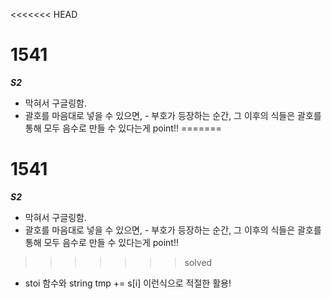 <<<<<<< HEAD
# 1541
***S2***
- 막혀서 구글링함.
- 괄호를 마음대로 넣을 수 있으면, - 부호가 등장하는 순간, 그 이후의 식들은 괄호를 통해 모두 음수로 만들 수 있다는게 point!!
=======
# 1541
***S2***
- 막혀서 구글링함.
- 괄호를 마음대로 넣을 수 있으면, - 부호가 등장하는 순간, 그 이후의 식들은 괄호를 통해 모두 음수로 만들 수 있다는게 point!!
>>>>>>> solved
- stoi 함수와 string tmp += s[i] 이런식으로 적절한 활용!
